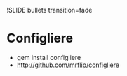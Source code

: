 !SLIDE bullets transition=fade

# Configliere

* gem install configliere
* http://github.com/mrflip/configliere